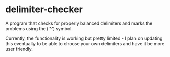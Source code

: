 # delimiter-checker

A program that checks for properly balanced delimiters and marks the problems using the ('^') symbol.  
  
Currently, the functionality is working but pretty limited - I plan on updating this eventually to be able to choose your own delimiters and have it be more user friendly.
